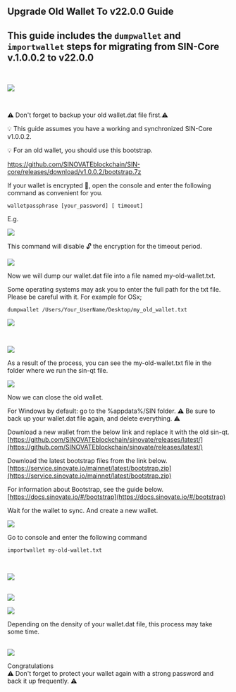 
## Upgrade Old Wallet To v22.0.0 Guide



## This guide includes the ``dumpwallet`` and ``importwallet`` steps for migrating from SIN-Core v.1.0.0.2 to v22.0.0

<br>

![](https://lh3.googleusercontent.com/NyFJBJFLLlx89KTx2cEsgPbw5yFU09055i-mK4DGEZieVGTL88S-ePws4VCgycpcocIEWqA9LOEwuq0h72x8_ea-RPkGL1yQpC0r30CSiMT5JxO5_VhMcr_tnfG---9b8m8CaxOG)

  <br>

:warning: Don't forget to backup your old wallet.dat file first.:warning:
  <br>
  

:bulb: This guide assumes you have a working and synchronized SIN-Core v1.0.0.2.

:bulb: For an old wallet, you should use this bootstrap. 

https://github.com/SINOVATEblockchain/SIN-core/releases/download/v1.0.0.2/bootstrap.7z
 
If your wallet is encrypted :closed_lock_with_key:, open the console and enter the following command as convenient for you.  

    walletpassphrase [your_password] [ timeout]  

E.g.

![](https://lh3.googleusercontent.com/h3NdudN1l5Z8a5teM4HXbhBY1ubjwPI1oGOSmJCRb_C-1Gztv9x2RnfCoRguJIWVyDXPZnbf0krTtdCuf_ghI-qOvA68x7q_n_qfRiUbscrF_8e_ktXj8nkmbzfj7_dcKgjKcmKm)

  

This command will disable :unlock: the encryption for the timeout period.

![](https://lh3.googleusercontent.com/YW2v-PNcYw4K4rAuJN-ifrujgsZzKvTMils4I3OKx2cVyZPc6uCyuTmuYuLvztpC5c-QBdZ7MH7HMfK80VLe0P0tJ5EC3q07rpJaAwQAm3h3BIhJiAp8NdV5UX1mWFq4el9MbITI)

  
  
  

Now we will dump our wallet.dat file into a file named my-old-wallet.txt.

Some operating systems may ask you to enter the full path for the txt file. Please be careful with it.
For example for OSx;

```dumpwallet /Users/Your_UserName/Desktop/my_old_wallet.txt```

![](https://lh5.googleusercontent.com/00QQ_EVpuYzwltQhTkmmc-lfjWomoMkeqykPO4FTe_qk2n2PaW_4PkXSSkMkTxkaBc2ofxJM1B7TX28Muc6-3z-sQCeY-FJ7RSNKeL8ljtOrtC5DtI7L4oMKNI9U8fnTHjPD1HXC)

  
  <br>

![](https://lh6.googleusercontent.com/1EXEb_EiZUXJAIAndiyBS38_HCg0MsL0vvP15xIfPbIKpBhukKiQwdubtex8lBAAjowZRQvqlnBzkSM2uSSfrEMWGU_Cu-19Zrv8ycV4ahdJd_q_9y2lMbFOAt8-Vwdhq98kkFte)
<br>

As a result of the process, you can see the my-old-wallet.txt file in the folder where we run the sin-qt file.

![](https://lh6.googleusercontent.com/ER1PGwK4puQtHwKIHkxqPChdVbwMq7YqbqJW7Qk_wnBBr0wo3HBwwru30nT8JgK8Za5FJRiKGsBJuX9yMNZ8V6AoeWDDRo-Gkxz-1nCfo1iEZTCM2SDIhh42ORg-JtTZmbA3VOBO)

Now we can close the old wallet.

For Windows by default: go to the %appdata%/SIN folder. :warning: Be sure to back up your wallet.dat file again, and delete everything. :warning:


Download a new wallet from the below link and replace it with the old sin-qt.  
[https://github.com/SINOVATEblockchain/sinovate/releases/latest/](https://github.com/SINOVATEblockchain/sinovate/releases/latest/)

  

Download the latest bootstrap files from the link below.  
[https://service.sinovate.io/mainnet/latest/bootstrap.zip](https://service.sinovate.io/mainnet/latest/bootstrap.zip)

  
  

For information about Bootstrap, see the guide below.  
[https://docs.sinovate.io/#/bootstrap](https://docs.sinovate.io/#/bootstrap)

  
  

Wait for the wallet to sync. And create a new wallet.

  

![](https://lh3.googleusercontent.com/qttc1wGkpx3MMjAP3KuP6eR4HVzRfBEgrYxgkGNh5pFkBSLcIn0lkJb5CrPmBuyi3w1hkHyiBg5kDpLdp0wlcjd9UMYu_KJwNgK7VIDViNxp3qHs9Lh1Bz3HZ7qmtfPNDxZc8ypM)

  

Go to console and enter the following command
<br>
```  
importwallet my-old-wallet.txt  
```
<br>

  
![](https://lh6.googleusercontent.com/luxfQZZAE5gsBWKObzEAaYmxp8_2IUdeZccXuxhCxx4UzBAGBF5q0aRgkKhIbX4fxCg5oBwE0D32TWYnw0MfgM9R16pb6cvxo70AKhqEDlRqPmql0zmR1NtEAPAuUUFXt3fy2OVr)  
  <br>
  
![](https://lh4.googleusercontent.com/FerYzfXVEFYY7BiDGW4GZKcI6-yELQAfBmZvPqimhG1IJmmheyPUmuwMyoMZufD6FBEB4yx28S-WJis8s5rRchvbJP5BOqVftKR3cpGt8gHjtDO6pWYfuGNmRo69E6m1wf_TT5Bw)
<br>

![](https://lh6.googleusercontent.com/bIlVs3iT62_f8ehizwn2lQWoMEY38TanqfPuDLrp0PIWKyHsvME-fvN7d5D0NoblHFe2MoyseJeXaXXnfHw4XIo0prXysfbIPo_UipMM0iQddjNhvcjI0gEiaZaqQ43pmXVJpQ3i)  
  

Depending on the density of your wallet.dat file, this process may take some time.  
  <br>
  
![](https://lh5.googleusercontent.com/6QZo6RIilWAnNHMnnaDaL0Q6U0AlwB_q4GNzaS8YE_PRLCuYFIxFbM9fsqJYnrSnrJkULVGU4f_slzmpBbO--7fUmLi-bwXxhmKysUsKbL_Vcq44hhwAMxmHDpOi5MStZrhntu6V)

Congratulations  
:warning: Don't forget to protect your wallet again with a strong password and back it up frequently. :warning:
